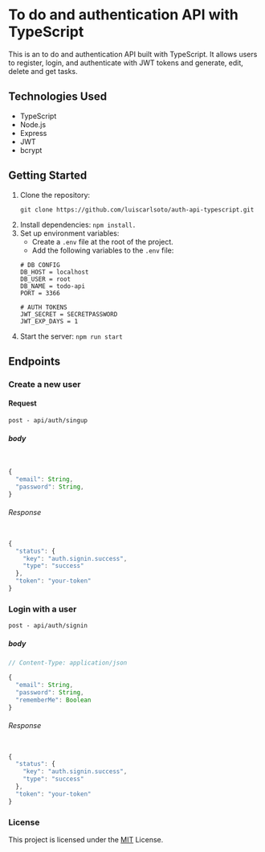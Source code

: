 # To do and authentication API with TypeScript

This is an to do and authentication API built with TypeScript. It allows users to register, login, and authenticate with JWT tokens and generate, edit, delete and get tasks.

## Technologies Used
- TypeScript
- Node.js
- Express
- JWT
- bcrypt

## Getting Started
1. Clone the repository:
    ```
    git clone https://github.com/luiscarlsoto/auth-api-typescript.git
    ```
2. Install dependencies: `npm install.`
3. Set up environment variables:
    - Create a `.env` file at the root of the project.
    - Add the following variables to the `.env` file:
    ```
    # DB CONFIG
    DB_HOST = localhost
    DB_USER = root
    DB_NAME = todo-api
    PORT = 3366

    # AUTH TOKENS
    JWT_SECRET = SECRETPASSWORD
    JWT_EXP_DAYS = 1
    ```
4. Start the server: `npm run start`

## Endpoints
### Create a new user
#### Request

``post - api/auth/singup``
##### body
```javascript


{
  "email": String,
  "password": String,
}

```
###### Response
```javascript 

{
  "status": {
    "key": "auth.signin.success",
    "type": "success"
  },
  "token": "your-token"
}
```
### Login with a user
``post - api/auth/signin``
##### body
```javascript
// Content-Type: application/json

{
  "email": String,
  "password": String,
  "rememberMe": Boolean
}
```
###### Response
```javascript 

{
  "status": {
    "key": "auth.signin.success",
    "type": "success"
  },
  "token": "your-token"
}
```

### License

This project is licensed under the [MIT](https://choosealicense.com/licenses/mit/) License.